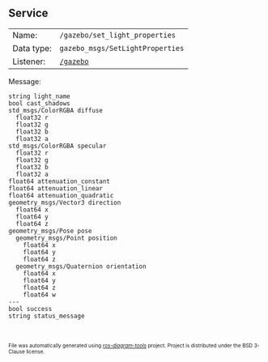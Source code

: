<!--
File was automatically generated using 'ros-diagram-tools' project.
Project is distributed under the BSD 3-Clause license.
-->

## Service


|     |     |
| --- | --- |
| Name: | `/gazebo/set_light_properties` |
| Data type: | `gazebo_msgs/SetLightProperties` |
| Listener: | [`/gazebo`](n__gazebo.md) |

Message:
```
string light_name
bool cast_shadows
std_msgs/ColorRGBA diffuse
  float32 r
  float32 g
  float32 b
  float32 a
std_msgs/ColorRGBA specular
  float32 r
  float32 g
  float32 b
  float32 a
float64 attenuation_constant
float64 attenuation_linear
float64 attenuation_quadratic
geometry_msgs/Vector3 direction
  float64 x
  float64 y
  float64 z
geometry_msgs/Pose pose
  geometry_msgs/Point position
    float64 x
    float64 y
    float64 z
  geometry_msgs/Quaternion orientation
    float64 x
    float64 y
    float64 z
    float64 w
---
bool success
string status_message


```



</br>
<font size="1">
File was automatically generated using <a href="https://github.com/anetczuk/ros-diagram-tools"><i>ros-diagram-tools</i></a> project.
Project is distributed under the BSD 3-Clause license.
</font>
